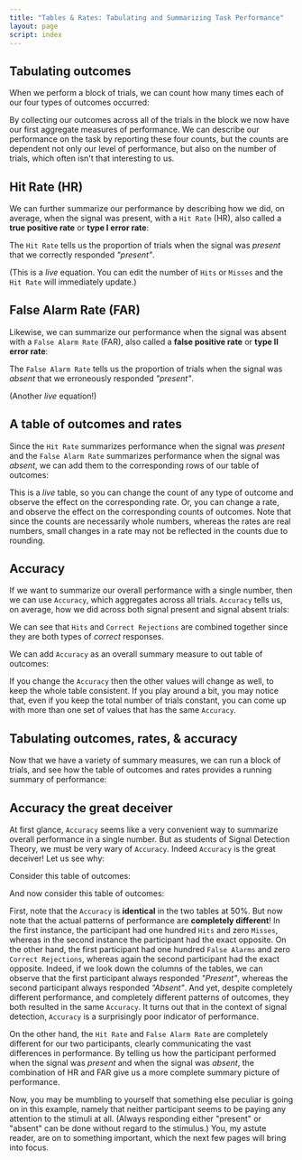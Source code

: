 ```yaml
---
title: "Tables & Rates: Tabulating and Summarizing Task Performance"
layout: page
script: index
---
```


## Tabulating outcomes

When we perform a block of trials, we can count how many times each of our four types of outcomes
occurred:

<sdt-example-human>
  <sdt-control coherence=".5" trials="10" run pause reset duration="1000"></sdt-control>
  <rdk-task coherence=".5" trials="10" duration="1000" wait="1000" iti="1000"></rdk-task>
  <sdt-response interactive trial feedback="outcome"></sdt-response>
  <sdt-table numeric hits="0" misses="0" false-alarms="0" correct-rejections="0"></sdt-table>
</sdt-example-human>

By collecting our outcomes across all of the trials in the block we now have our first aggregate
measures of performance. We can describe our performance on the task by reporting these four counts,
but the counts are dependent not only our level of performance, but also on the number of trials,
which often isn't that interesting to us.

## Hit Rate (HR)

We can further summarize our performance by describing how we did, on average, when the signal was
present, with a `Hit Rate` (HR), also called a **true positive rate** or **type I error rate**:

<sdt-equation-hm2hr></sdt-equation-hm2hr>

The `Hit Rate` tells us the proportion of trials when the signal was *present* that we correctly
responded *"present"*.

<sdt-equation-hm2hr numeric interactive hits="5" misses="5"></sdt-equation-hm2hr>

(This is a *live* equation. You can edit the number of `Hits` or `Misses` and the `Hit Rate` will
immediately update.)

## False Alarm Rate (FAR)

Likewise, we can summarize our performance when the signal was absent with a `False Alarm Rate`
(FAR), also called a **false positive rate** or **type II error rate**:

<sdt-equation-facr2far></sdt-equation-facr2far>

The `False Alarm Rate` tells us the proportion of trials when the signal was *absent* that we
erroneously responded *"present"*.

<sdt-equation-facr2far numeric interactive false-alarms="5" correct-rejections="5">
  </sdt-equation-facr2far>

(Another *live* equation!)

## A table of outcomes and rates

Since the `Hit Rate` summarizes performance when the signal was *present* and the `False Alarm Rate`
summarizes performance when the signal was *absent*, we can add them to the corresponding rows of
our table of outcomes:

<sdt-example-interactive>
  <sdt-table interactive numeric summary="stimulusRates"></sdt-table>
</sdt-example-interactive>

This is a *live* table, so you can change the count of any type of outcome and observe the effect on
the corresponding rate. Or, you can change a rate, and observe the effect on the corresponding
counts of outcomes. Note that since the counts are necessarily whole numbers, whereas the rates are
real numbers, small changes in a rate may not be reflected in the counts due to rounding.

## Accuracy

If we want to summarize our overall performance with a single number, then we can use `Accuracy`,
which aggregates across all trials. `Accuracy` tells us, on average, how we did across both signal
present and signal absent trials:

<sdt-equation-hmfacr2acc></sdt-equation-hmfacr2acc>

We can see that `Hits` and `Correct Rejections` are combined together since they are both types of
*correct* responses.

<sdt-equation-hmfacr2acc numeric interactive hits="5" misses="5"
  false-alarms="5" correct-rejections="5"></sdt-equation-hmfacr2acc>

We can add `Accuracy` as an overall summary measure to out table of outcomes:

<sdt-example-interactive>
  <sdt-table interactive numeric summary="stimulusRates accuracy"></sdt-table>
</sdt-example-interactive>

If you change the `Accuracy` then the other values will change as well, to keep the whole table
consistent. If you play around a bit, you may notice that, even if you keep the total number of
trials constant, you can come up with more than one set of values that has the same `Accuracy`.

## Tabulating outcomes, rates, & accuracy

Now that we have a variety of summary measures, we can run a block of trials, and see how the table
of outcomes and rates provides a running summary of performance:

<sdt-example-human>
  <sdt-control coherence=".5" trials="10" run pause reset duration="1000"></sdt-control>
  <rdk-task coherence=".5" trials="10" duration="1000" wait="1000" iti="1000"></rdk-task>
  <sdt-response interactive trial feedback="outcome"></sdt-response>
  <sdt-table numeric summary="stimulusRates accuracy" hits="0" misses="0" false-alarms="0" correct-rejections="0">
    </sdt-table>
</sdt-example-human>

## Accuracy the great deceiver

At first glance, `Accuracy` seems like a very convenient way to summarize overall performance in a
single number. But as students of Signal Detection Theory, we must be very wary of `Accuracy`.
Indeed `Accuracy` is the great deceiver! Let us see why:

Consider this table of outcomes:

<sdt-example-interactive>
  <sdt-table numeric summary="stimulusRates accuracy" hits="100" misses="0" false-alarms="100" correct-rejections="0"></sdt-table>
</sdt-example-interactive>

And now consider this table of outcomes:

<sdt-example-interactive>
  <sdt-table numeric summary="stimulusRates accuracy" hits="0" misses="100" false-alarms="0" correct-rejections="100"></sdt-table>
</sdt-example-interactive>

First, note that the `Accuracy` is **identical** in the two tables at 50%. But now note that the
actual patterns of performance are **completely different**! In the first instance, the participant
had one hundred `Hits` and zero `Misses`, whereas in the second instance the participant had the
exact opposite. On the other hand, the first participant had one hundred `False Alarms` and zero
`Correct Rejections`, whereas again the second participant had the exact opposite. Indeed, if we
look down the columns of the tables, we can observe that the first participant always responded
*"Present"*, whereas the second participant always responded *"Absent"*. And yet, despite completely
different performance, and completely different patterns of outcomes, they both resulted in the same
`Accuracy`. It turns out that in the context of signal detection, `Accuracy` is a surprisingly poor
indicator of performance.

On the other hand, the `Hit Rate` and `False Alarm Rate` are completely different for our two
participants, clearly communicating the vast differences in performance. By telling us how the
participant performed when the signal was *present* and when the signal was *absent*, the
combination of HR and FAR give us a more complete summary picture of performance.

Now, you may be mumbling to yourself that something else peculiar is going on in this example,
namely that neither participant seems to be paying any attention to the stimuli at all. (Always
responding either "present" or "absent" can be done without regard to the stimulus.) You, my astute
reader, are on to something important, which the next few pages will bring into focus.

<!-- ## Marginals

<sdt-example-interactive>
  <sdt-control color="outcomes"></sdt-control>
  <sdt-table interactive numeric summary="stimulusRates responseRates accuracy"></sdt-table>
</sdt-example-interactive> -->

